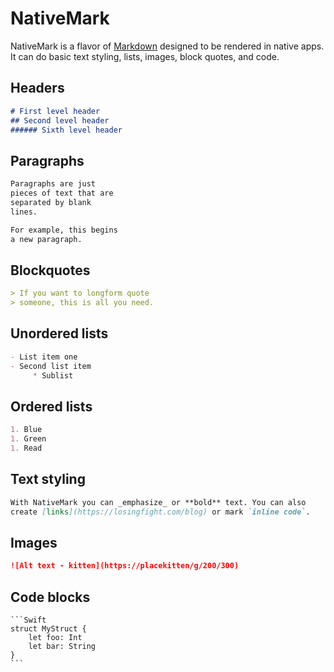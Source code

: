 # NativeMark

NativeMark is a flavor of [Markdown](https://daringfireball.net/projects/markdown/) 
designed to be rendered in native apps. It can do basic text styling, lists, images, 
block quotes, and code.

## Headers

```Markdown
# First level header
## Second level header
###### Sixth level header
```

## Paragraphs

```Markdown
Paragraphs are just 
pieces of text that are 
separated by blank
lines.

For example, this begins
a new paragraph.
```

## Blockquotes

```Markdown
> If you want to longform quote
> someone, this is all you need.
```

## Unordered lists

```Markdown
- List item one
- Second list item
     * Sublist
```

## Ordered lists

```Markdown
1. Blue
1. Green
1. Read
```

## Text styling

```Markdown
With NativeMark you can _emphasize_ or **bold** text. You can also 
create [links](https://losingfight.com/blog) or mark `inline code`.
```

## Images

```Markdown
![Alt text - kitten](https://placekitten/g/200/300)
```

## Code blocks

    ```Swift
    struct MyStruct {
        let foo: Int
        let bar: String
    }
    ```
